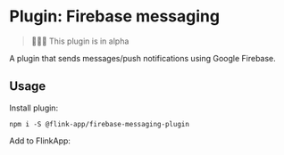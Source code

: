 # Plugin: Firebase messaging

> 👷🏻‍♂️ This plugin is in alpha

A plugin that sends messages/push notifications using Google Firebase.

## Usage

Install plugin:

```
npm i -S @flink-app/firebase-messaging-plugin
```

Add to FlinkApp:

```

```
